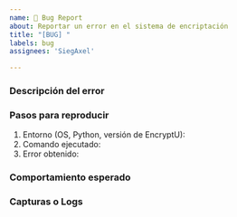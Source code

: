 ```yaml
---
name: 🐛 Bug Report
about: Reportar un error en el sistema de encriptación
title: "[BUG] "
labels: bug
assignees: 'SiegAxel'

---
```


### Descripción del error
<!-- Explica claramente qué falla -->

### Pasos para reproducir
1. Entorno (OS, Python, versión de EncryptU):
2. Comando ejecutado:
3. Error obtenido:

### Comportamiento esperado
<!-- ¿Qué debería ocurrir? -->

### Capturas o Logs
<!-- Añade capturas de pantalla o logs del error -->